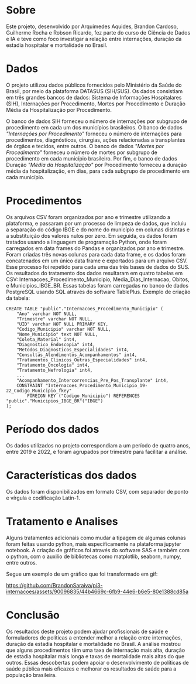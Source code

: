 # Sobre
Este projeto, desenvolvido por Arquimedes Aquides, Brandon Cardoso, Guilherme Rocha e Robson Ricardo, fez parte do curso de Ciência de Dados e IA e teve como foco investigar a relação entre internações, duração da estadia hospitalar e mortalidade no Brasil.

# Dados

O projeto utilizou dados públicos fornecidos pelo Ministério da Saúde do Brasil, por meio da plataforma DATASUS (SIH/SUS). Os dados consistiam em três grandes bancos de dados: Sistema de Informações Hospitalares (SIH), Internações por Procedimento, Mortes por Procedimento e Duração Média da Hospitalização por Procedimento.

O banco de dados SIH forneceu o número de internações por subgrupo de procedimento em cada um dos municípios brasileiros. O banco de dados *"Internações por Procedimento"* forneceu o número de internações para procedimentos, diagnósticos, cirurgias, ações relacionadas a transplantes de órgãos e tecidos, entre outros. O banco de dados *"Mortes por Procedimento"* forneceu o número de mortes por subgrupo de procedimento em cada município brasileiro. Por fim, o banco de dados Duração *"Média da Hospitalização"* por Procedimento forneceu a duração média da hospitalização, em dias, para cada subgrupo de procedimento em cada município.

# Procedimentos

Os arquivos CSV foram organizados por ano e trimestre utilizando a plataforma, e passaram por um processo de limpeza de dados, que incluiu a separação do código IBGE e do nome do município em colunas distintas e a substituição dos valores nulos por zero. Em seguida, os dados foram tratados usando a linguagem de programação Python, onde foram carregados em data frames do Pandas e organizados por ano e trimestre. Foram criadas três novas colunas para cada data frame, e os dados foram concatenados em um único data frame e exportados para um arquivo CSV. Esse processo foi repetido para cada uma das três bases de dados do SUS. Os resultados do tratamento dos dados resultaram em quatro tabelas em CSV: Internacoes_Procedimento_Municipio, Media_Dias_Internacao, Obitos, e Municipios_IBGE_BR. Essas tabelas foram carregadas no banco de dados PostgreSQL usando SQL através do software TablePlus. Exemplo de criação da tabela:
```
CREATE TABLE "public"."Internacoes_Procedimento_Municipio" (
    "Ano" varchar NOT NULL,
    "Trimestre" varchar NOT NULL,
    "UID" varchar NOT NULL PRIMARY KEY,
    "Codigo_Municipio" varchar NOT NULL,
    "Nome_Municipio" text NOT NULL,
    "Coleta_Material" int4,
    "Diagnostico_Endoscopia" int4,
    "Metodos_Diagnosticos_Especialidades" int4,
    "Consultas_Atendimentos_Acompanhamentos" int4,
    "Tratamentos_Clinicos_Outras_Especialidades" int4,
    "Tratamento_Oncologia" int4,
    "Tratamento_Nefrologia" int4,
    ...
    "Acompanhamento_Intercorrencias_Pre_Pos_Transplante" int4,
    CONSTRAINT "Internacoes_Procedimento_Municipio_19-22_Codigo_Municipio_fkey"
        FOREIGN KEY ("Codigo_Municipio") REFERENCES "public"."Municipios_IBGE_BR"("IBGE")
);
```

# Período dos dados

Os dados utilizados no projeto correspondiam a um período de quatro anos, entre 2019 e 2022, e foram agrupados por trimestre para facilitar a análise.

# Características dos dados

Os dados foram disponibilizados em formato CSV, com separador de ponto e vírgula e codificação Latin-1. 

# Tratamento e Analises

Alguns tratamentos adicionais como mudar a tipagem de algumas colunas foram feitas usando python, mais especificamente na plataforma jupyter notebook. A criação de gráficos foi através do software SAS e também com o python, com o auxilio de bibliotecas como matplotlib, seaborn, numpy, entre outros.

Segue um exemplo de um gráfico que foi transformado em gif:

https://github.com/BrandonSaraiva/pi3-internacoes/assets/90096835/44b4669c-6fb9-44e6-b6e5-80e1388cd85a

# Conclusão

Os resultados deste projeto podem ajudar profissionais de saúde e formuladores de políticas a entender melhor a relação entre internações, duração da estadia hospitalar e mortalidade no Brasil. A análise mostrou que alguns procedimentos têm uma taxa de internação mais alta, duração de estadia hospitalar mais longa e taxas de mortalidade mais altas do que outros. Essas descobertas podem apoiar o desenvolvimento de políticas de saúde pública mais eficazes e melhorar os resultados de saúde para a população brasileira.
